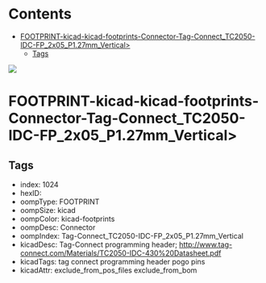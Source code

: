 



Contents
========

* [FOOTPRINT-kicad-kicad-footprints-Connector-Tag-Connect_TC2050-IDC-FP_2x05_P1.27mm_Vertical>](#footprint-kicad-kicad-footprints-connector-tag-connect_tc2050-idc-fp_2x05_p127mm_vertical)
	* [Tags](#tags)
  
![][im]
# FOOTPRINT-kicad-kicad-footprints-Connector-Tag-Connect_TC2050-IDC-FP_2x05_P1.27mm_Vertical>

## Tags

- index: 1024
- hexID: 
- oompType: FOOTPRINT
- oompSize: kicad
- oompColor: kicad-footprints
- oompDesc: Connector
- oompIndex: Tag-Connect_TC2050-IDC-FP_2x05_P1.27mm_Vertical
- kicadDesc: Tag-Connect programming header; http://www.tag-connect.com/Materials/TC2050-IDC-430%20Datasheet.pdf
- kicadTags: tag connect programming header pogo pins
- kicadAttr: exclude_from_pos_files exclude_from_bom



[im]: image.png
